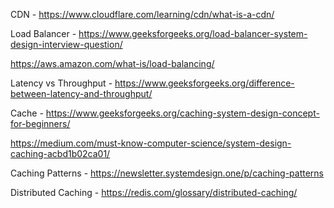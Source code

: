 CDN - https://www.cloudflare.com/learning/cdn/what-is-a-cdn/

Load Balancer - https://www.geeksforgeeks.org/load-balancer-system-design-interview-question/

https://aws.amazon.com/what-is/load-balancing/
                
Latency vs Throughput - https://www.geeksforgeeks.org/difference-between-latency-and-throughput/

Cache - https://www.geeksforgeeks.org/caching-system-design-concept-for-beginners/

https://medium.com/must-know-computer-science/system-design-caching-acbd1b02ca01/
        
Caching Patterns - https://newsletter.systemdesign.one/p/caching-patterns

Distributed Caching - https://redis.com/glossary/distributed-caching/

